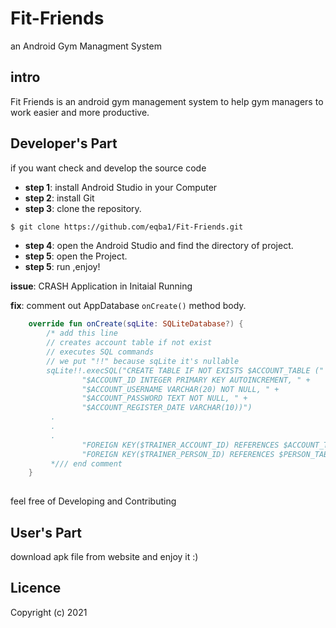 # Fit-Friends
an Android Gym Managment System 

## intro
Fit Friends is an android gym management system to help gym managers to work easier and more productive.

## Developer's Part
if you want check and develop the source code 

- **step 1**: install Android Studio in your Computer
- **step 2**: install Git
- **step 3**: clone the repository.

```bash
$ git clone https://github.com/eqba1/Fit-Friends.git
```

- **step 4**: open the Android Studio and find the directory of project.
- **step 5**: open the Project.
- **step 5**: run ,enjoy!

**issue**: CRASH Application in Initaial Running

**fix**: comment out AppDatabase `onCreate()` method body.
```kotlin
    override fun onCreate(sqLite: SQLiteDatabase?) {
        /* add this line
        // creates account table if not exist
        // executes SQL commands
        // we put "!!" because sqLite it's nullable
        sqLite!!.execSQL("CREATE TABLE IF NOT EXISTS $ACCOUNT_TABLE (" +
                "$ACCOUNT_ID INTEGER PRIMARY KEY AUTOINCREMENT, " +
                "$ACCOUNT_USERNAME VARCHAR(20) NOT NULL, " +
                "$ACCOUNT_PASSWORD TEXT NOT NULL, " +
                "$ACCOUNT_REGISTER_DATE VARCHAR(10))")
         .
         .
         .
                "FOREIGN KEY($TRAINER_ACCOUNT_ID) REFERENCES $ACCOUNT_TABLE($ACCOUNT_ID), " +
                "FOREIGN KEY($TRAINER_PERSON_ID) REFERENCES $PERSON_TABLE($PERSON_ID))")
         */// end comment
    }
             
```
feel free of Developing and Contributing

## User's Part

download apk file from website and enjoy it :)

## Licence
Copyright (c) 2021



